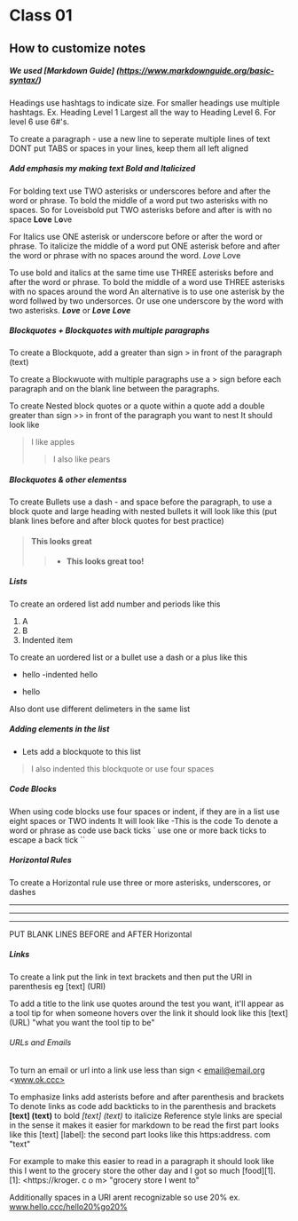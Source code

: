 # Class 01

## How to customize notes
##### We used [Markdown Guide] (https://www.markdownguide.org/basic-syntax/)

Headings use hashtags to indicate size. For smaller headings use multiple hashtags. Ex. Heading Level 1 Largest all the way to Heading Level 6. For level 6 use 6#'s.

To create a paragraph - use a new line to seperate multiple lines of text 
DONT put TABS or spaces in your lines, keep them all left aligned

##### Add emphasis my making text Bold and Italicized

For bolding text use TWO asterisks or underscores before and after the word or phrase. To bold the middle of a word put two asterisks with no spaces. 
So for Loveisbold put TWO asterisks before and after is with no space
**Love**
L**o**ve
 
For Italics use ONE asterisk or underscore before or after the word or phrase.
To italicize the middle of a word put ONE asterisk before and after the word or phrase with no spaces around the word.
*Love*
L*o*ve

To use bold and italics at the same time use THREE asterisks before and after the word or phrase. To bold the middle of a word use THREE asterisks with no spaces around the word
An alternative is to use one asterisk by the word follwed by two undersorces. Or use one underscore by the word with two asterisks.
***Love***
or __*Love*__
**_Love_**
 
##### Blockquotes + Blockquotes with multiple paragraphs
 
To create a Blockquote, add a greater than sign > in front of the paragraph (text)
 
To create a Blockwuote with multiple paragraphs use a > sign before each paragraph and on the blank line between the paragraphs.
 
To create Nested block quotes or a quote within a quote add a double greater than sign >> in front of the paragraph you want to nest 
It should look like 

> I like apples
> 
>> I also like pears 

##### Blockquotes & other elementss

To create Bullets use a dash - and space before the paragraph, to use a block quote and large heading with nested bullets it will look like this 
(put blank lines before and after block quotes for best practice)

> #### This looks great
> 
>> - **This looks great too!**

##### Lists

To create an ordered list add number and periods like this
1. A
2. B
 3. Indented item

To create an uordered list or a bullet use a dash or a plus like this
- hello
 -indented hello
+ hello

Also dont use different delimeters in the same list

##### Adding elements in the list

- Lets add a blockquote to this list
 > I also indented this blockquote or use four spaces

##### Code Blocks

When using code blocks use four spaces or indent, if they are in a list use eight spaces or TWO indents 
It will look like 
-This is the code
        <html>
To denote a word or phrase as code use back ticks `
use one or more back ticks to escape a back tick ``
 
##### Horizontal Rules
 
To create a Horizontal rule use three or more asterisks, underscores, or dashes
 ***
 ---
 ___
 
PUT BLANK LINES BEFORE and AFTER Horizontal
 
##### Links
 
To create a link put the link in text brackets and then put the URl in parenthesis
 eg [text] (URl)
 
To add a title to the link use quotes around the test you want, it'll appear as a tool tip for when someone hovers over the link 
it should look like this [text] (URL) "what you want the tool tip to be"
 
###### URLs and Emails

To turn an email or url into a link use less than sign <
 <email@email.org>
 <www.ok.ccc>

To emphasize links add asterists before and after parenthesis and brackets
To denote links as code add backticks to in the parenthesis and brackets
  **[text] (text)** to bold 
   *[text] (text)* to italicize
Reference style links are special in the sense it makes it easier for markdown to be read
  the first part looks like this [text] [label]: 
  the second part looks like this https:address. com "text"  

For example to make this easier to read in a paragraph it should look like this
  I went to the grocery store the other day and I got so much [food][1].
  [1]: <https://kroger. c o m> "grocery store I went to"
  
Additionally spaces in a URl arent recognizable so use 20% ex. www.hello.ccc/hello20%go20%
 
 
 
